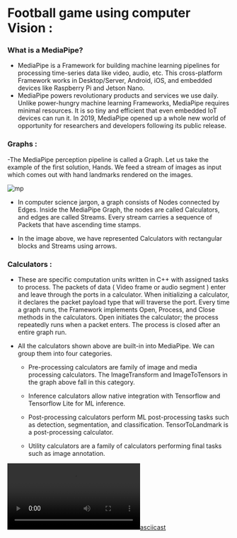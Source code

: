 # Football game using computer Vision :
### What is a MediaPipe?
- MediaPipe is a Framework for building machine learning pipelines for processing time-series data like video, audio, etc. This cross-platform Framework works in Desktop/Server, Android, iOS, and embedded devices like Raspberry Pi and Jetson Nano.
- MediaPipe powers revolutionary products and services we use daily. Unlike power-hungry machine learning Frameworks, MediaPipe requires minimal resources. It is so tiny and efficient that even embedded IoT devices can run it. In 2019, MediaPipe opened up a whole new world of opportunity for researchers and developers following its public release. 

### Graphs :
-The MediaPipe perception pipeline is called a Graph. Let us take the example of the first solution, Hands. We feed a stream of images as input which comes out with hand landmarks rendered on the images. 


![mp](https://user-images.githubusercontent.com/64165946/167312070-da8ab58d-ea9d-402f-9bee-261fa87978dd.PNG)

- In computer science jargon, a graph consists of Nodes connected by Edges. Inside the MediaPipe Graph, the nodes are called Calculators, and edges are called Streams. Every stream carries a sequence of Packets that have ascending time stamps. 

- In the image above, we have represented Calculators with rectangular blocks and Streams using arrows. 

### Calculators :

- These are specific computation units written in C++ with assigned tasks to process. The packets of data ( Video frame or audio segment ) enter and leave through the ports in a calculator. When initializing a calculator, it declares the packet payload type that will traverse the port. Every time a graph runs, the Framework implements Open, Process, and Close methods in the calculators. Open initiates the calculator; the process repeatedly runs when a packet enters. The process is closed after an entire graph run.

- All the calculators shown above are built-in into MediaPipe. We can group them into four categories.

    * Pre-processing calculators are family of image and media processing calculators. The ImageTransform and ImageToTensors in the graph above fall in this category.

    * Inference calculators allow native integration with Tensorflow and Tensorflow Lite for ML inference.

    * Post-processing calculators perform ML post-processing tasks such as detection, segmentation, and classification. TensorToLandmark is a post-processing calculator.

    * Utility calculators are a family of calculators performing final tasks such as image annotation.


[![asciicast](https://user-images.githubusercontent.com/64165946/167310704-394ddb17-7fa9-4541-ba15-fd01e8baddba.mp4)](https://user-images.githubusercontent.com/64165946/167310704-394ddb17-7fa9-4541-ba15-fd01e8baddba.mp4)
